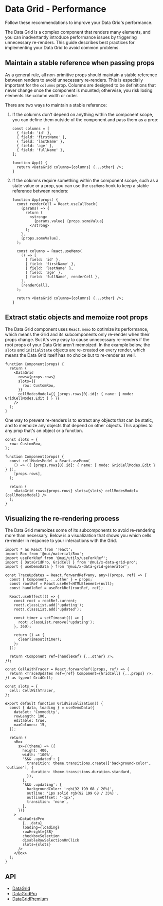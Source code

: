 # Data Grid - Performance

Follow these recommendations to improve your Data Grid's performance.

The Data Grid is a complex component that renders many elements, and you can inadvertantly introduce performance issues by triggering unnecessary re-renders.
This guide describes best practices for implementing your Data Grid to avoid common problems.

## Maintain a stable reference when passing props

As a general rule, all non-primitive props should maintain a stable reference between renders to avoid unnecessary re-renders.
This is especially important for the `columns` prop.
Columns are designed to be definitions that never change once the component is mounted; otherwise, you risk losing elements like column width or order.

There are two ways to maintain a stable reference:

1. If the columns don't depend on anything within the component scope, you can define them outside of the component and pass them as a prop:

   ```tsx
   const columns = [
     { field: 'id' },
     { field: 'firstName' },
     { field: 'lastName' },
     { field: 'age' },
     { field: 'fullName' },
   ];

   function App() {
     return <DataGrid columns={columns} {...other} />;
   }
   ```

2. If the columns require something within the component scope, such as a state value or a prop, you can use the `useMemo` hook to keep a stable reference between renders:

   ```tsx
   function App(props) {
     const renderCell = React.useCallback(
       (params) => {
         return (
           <strong>
             {params.value} {props.someValue}
           </strong>
         );
       },
       [props.someValue],
     );

     const columns = React.useMemo(
       () => [
         { field: 'id' },
         { field: 'firstName' },
         { field: 'lastName' },
         { field: 'age' },
         { field: 'fullName', renderCell },
       ],
       [renderCell],
     );

     return <DataGrid columns={columns} {...other} />;
   }
   ```

## Extract static objects and memoize root props

The Data Grid component uses `React.memo` to optimize its performance, which means the Grid and its subcomponents only re-render when their props change.
But it's very easy to cause unnecessary re-renders if the root props of your Data Grid aren't memoized.
In the example below, the `slots` and `initialState` objects are re-created on every render, which means the Data Grid itself has no choice but to re-render as well.

```tsx
function Component(props) {
  return (
    <DataGrid
      rows={props.rows}
      slots={{
        row: CustomRow,
      }}
      cellModesModel={{ [props.rows[0].id]: { name: { mode: GridCellModes.Edit } } }}
    />
  );
}
```

One way to prevent re-renders is to extract any objects that can be static, and to memoize any objects that depend on other objects.
This applies to any prop that's an object or a function.

```tsx
const slots = {
  row: CustomRow,
};

function Component(props) {
  const cellModesModel = React.useMemo(
    () => ({ [props.rows[0].id]: { name: { mode: GridCellModes.Edit } } }),
    [props.rows],
  );

  return (
    <DataGrid rows={props.rows} slots={slots} cellModesModel={cellModesModel} />
  );
}
```

## Visualizing the re-rendering process

The Data Grid memoizes some of its subcomponents to avoid re-rendering more than necessary.
Below is a visualization that shows you which cells re-render in response to your interactions with the Grid.

```tsx
import * as React from 'react';
import Box from '@mui/material/Box';
import useForkRef from '@mui/utils/useForkRef';
import { DataGridPro, GridCell } from '@mui/x-data-grid-pro';
import { useDemoData } from '@mui/x-data-grid-generator';

const TraceUpdates = React.forwardRef<any, any>((props, ref) => {
  const { Component, ...other } = props;
  const rootRef = React.useRef<HTMLElement>(null);
  const handleRef = useForkRef(rootRef, ref);

  React.useEffect(() => {
    const root = rootRef.current;
    root!.classList.add('updating');
    root!.classList.add('updated');

    const timer = setTimeout(() => {
      root!.classList.remove('updating');
    }, 360);

    return () => {
      clearTimeout(timer);
    };
  });

  return <Component ref={handleRef} {...other} />;
});

const CellWithTracer = React.forwardRef((props, ref) => {
  return <TraceUpdates ref={ref} Component={GridCell} {...props} />;
}) as typeof GridCell;

const slots = {
  cell: CellWithTracer,
};

export default function GridVisualization() {
  const { data, loading } = useDemoData({
    dataSet: 'Commodity',
    rowLength: 100,
    editable: true,
    maxColumns: 15,
  });

  return (
    <Box
      sx={(theme) => ({
        height: 400,
        width: '100%',
        '&&& .updated': {
          transition: theme.transitions.create(['background-color', 'outline'], {
            duration: theme.transitions.duration.standard,
          }),
        },
        '&&& .updating': {
          backgroundColor: 'rgb(92 199 68 / 20%)',
          outline: '1px solid rgb(92 199 68 / 35%)',
          outlineOffset: '-1px',
          transition: 'none',
        },
      })}
    >
      <DataGridPro
        {...data}
        loading={loading}
        rowHeight={38}
        checkboxSelection
        disableRowSelectionOnClick
        slots={slots}
      />
    </Box>
  );
}

```

## API

- [DataGrid](/x/api/data-grid/data-grid/)
- [DataGridPro](/x/api/data-grid/data-grid-pro/)
- [DataGridPremium](/x/api/data-grid/data-grid-premium/)
